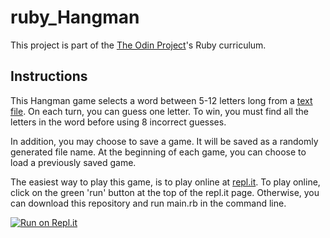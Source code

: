 # ruby_Hangman
This project is part of the [The Odin Project](https://www.theodinproject.com/paths/full-stack-ruby-on-rails/courses/ruby-programming/lessons/file-i-o-and-serialization-ruby-programming)'s Ruby curriculum. 

## Instructions
This Hangman game selects a word between 5-12 letters long from a [text file](https://www.scrapmaker.com/view/twelve-dicts/5desk.txt). On each turn, you can guess one letter. To win, you must find all the letters in the word before using 8 incorrect guesses.

In addition, you may choose to save a game. It will be saved as a randomly generated file name. At the beginning of each game, you can choose to load a previously saved game.

The easiest way to play this game, is to play online at [repl.it](https://repl.it/@rlmoser/rubyhangman). To play online, click on the green 'run' button at the top of the repl.it page. Otherwise, you can download this repository and run main.rb in the command line. 

[![Run on Repl.it](https://replit.com/@ViperFangs/Hangman#main.rb)](https://replit.com/@ViperFangs/Hangman#main.rb)